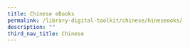 ```yaml
---
title: Chinese eBooks
permalink: /library-digital-toolkit/chinese/hineseooks/
description: ""
third_nav_title: Chinese
---
```

